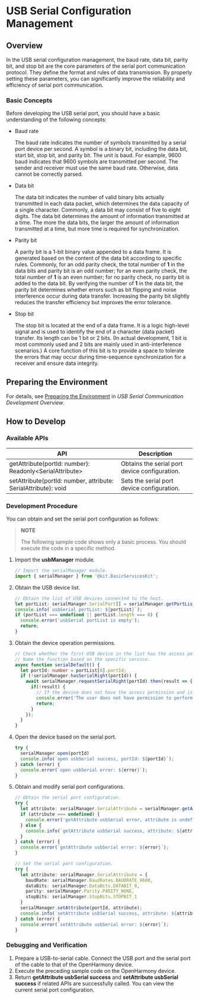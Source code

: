 # USB Serial Configuration Management

<!--Kit: Basic Services Kit-->
<!--Subsystem: USB-->
<!--Owner: @hwymlgitcode-->
<!--Designer: @w00373942-->
<!--Tester: @dong-dongzhen-->
<!--Adviser: @w_Machine_cc-->

## Overview

In the USB serial configuration management, the baud rate, data bit, parity bit, and stop bit are the core parameters of the serial port communication protocol. They define the format and rules of data transmission. By properly setting these parameters, you can significantly improve the reliability and efficiency of serial port communication.

### Basic Concepts

Before developing the USB serial port, you should have a basic understanding of the following concepts:

- Baud rate

  The baud rate indicates the number of symbols transmitted by a serial port device per second. A symbol is a binary bit, including the data bit, start bit, stop bit, and parity bit. The unit is baud. For example, 9600 baud indicates that 9600 symbols are transmitted per second. The sender and receiver must use the same baud rate. Otherwise, data cannot be correctly parsed.


- Data bit

  The data bit indicates the number of valid binary bits actually transmitted in each data packet, which determines the data capacity of a single character. Commonly, a data bit may consist of five to eight digits. The data bit determines the amount of information transmitted at a time. The more the data bits, the larger the amount of information transmitted at a time, but more time is required for synchronization.


- Parity bit

  A parity bit is a 1-bit binary value appended to a data frame. It is generated based on the content of the data bit according to specific rules. Commonly, for an odd parity check, the total number of **1** in the data bits and parity bit is an odd number; for an even parity check, the total number of **1** is an even number; for no parity check, no parity bit is added to the data bit. By verifying the number of **1** in the data bit, the parity bit determines whether errors such as bit flipping and noise interference occur during data transfer. Increasing the parity bit slightly reduces the transfer efficiency but improves the error tolerance.


- Stop bit

  The stop bit is located at the end of a data frame. It is a logic high-level signal and is used to identify the end of a character (data packet) transfer. Its length can be 1 bit or 2 bits. (In actual development, 1 bit is most commonly used and 2 bits are mainly used in anti-interference scenarios.) A core function of this bit is to provide a space to tolerate the errors that may occur during time-sequence synchronization for a receiver and ensure data integrity.


## Preparing the Environment

For details, see [Preparing the Environment](usbSerial-overview.md#preparing-the-environment) in *USB Serial Communication Development Overview*.

## How to Develop

### Available APIs

| API                                                                         | Description       |
|------------------------------------------------------------------------------|-----------|
| getAttribute(portId: number): Readonly&lt;SerialAttribute&gt;                      | Obtains the serial port device configuration.|
| setAttribute(portId: number, attribute: SerialAttribute): void               | Sets the serial port device configuration.|

### Development Procedure

You can obtain and set the serial port configuration as follows:

> **NOTE**
>
> The following sample code shows only a basic process. You should execute the code in a specific method.

1. Import the **usbManager** module.

    ```ts
    // Import the serialManager module.
    import { serialManager } from '@kit.BasicServicesKit';
    ``` 

2. Obtain the USB device list.

    ```ts
    // Obtain the list of USB devices connected to the host.
    let portList: serialManager.SerialPort[] = serialManager.getPortList();
    console.info(`usbSerial portList: ${portList}`);
    if (portList === undefined || portList.length === 0) {
      console.error('usbSerial portList is empty');
      return;
    }
    ```

3. Obtain the device operation permissions.

    ```ts
    // Check whether the first USB device in the list has the access permission.
    // Name the function based on the specific service.
    async function serialDefault() {
      let portId: number = portList[0].portId;
      if (!serialManager.hasSerialRight(portId)) {
        await serialManager.requestSerialRight(portId).then(result => {
          if(!result) {
            // If the device does not have the access permission and is not granted by the user, the device exits.
            console.error('The user does not have permission to perform this operation');
            return;
          }
        });
      }
    }
    ```

4. Open the device based on the serial port.

    ```ts
    try {
      serialManager.open(portId)
      console.info(`open usbSerial success, portId: ${portId}`);
    } catch (error) {
      console.error(`open usbSerial error: ${error}`);
    }
    ```

5. Obtain and modify serial port configurations.

    ```ts
    // Obtain the serial port configuration.
    try {
      let attribute: serialManager.SerialAttribute = serialManager.getAttribute(portId);
      if (attribute === undefined) {
        console.error('getAttribute usbSerial error, attribute is undefined');
      } else {
        console.info(`getAttribute usbSerial success, attribute: ${attribute}`);
      }
    } catch (error) {
      console.error(`getAttribute usbSerial error: ${error}`);
    }
   
    // Set the serial port configuration.
    try {
      let attribute: serialManager.SerialAttribute = {
        baudRate: serialManager.BaudRates.BAUDRATE_9600,
        dataBits: serialManager.DataBits.DATABIT_8,
        parity: serialManager.Parity.PARITY_NONE,
        stopBits: serialManager.StopBits.STOPBIT_1
      }
      serialManager.setAttribute(portId, attribute);
      console.info(`setAttribute usbSerial success, attribute: ${attribute}`);
    } catch (error) {
      console.error(`setAttribute usbSerial error: ${error}`);
    }
    ```

### Debugging and Verification

1. Prepare a USB-to-serial cable. Connect the USB port and the serial port of the cable to that of the OpenHarmony device.
2. Execute the preceding sample code on the OpenHarmony device.
3. Return **getAttribute usbSerial success** and **setAttribute usbSerial success** if related APIs are successfully called. You can view the current serial port configuration.
